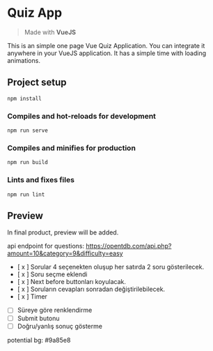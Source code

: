 # Quiz App
> Made with **VueJS**

This is an simple one page Vue Quiz Application. You can integrate it anywhere in your VueJS application. It has a simple time with loading animations.

## Project setup
```
npm install
```

### Compiles and hot-reloads for development
```
npm run serve
```

### Compiles and minifies for production
```
npm run build
```

### Lints and fixes files
```
npm run lint
```

## Preview

In final product, preview will be added.

api endpoint for questions: https://opentdb.com/api.php?amount=10&category=9&difficulty=easy

- [ x ] Sorular 4 seçenekten oluşup her satırda 2 soru gösterilecek.
- [ x ] Soru seçme eklendi
- [ x ] Next before buttonları koyulacak.
- [ x ] Soruların cevapları sonradan değiştirilebilecek.
- [ x ] Timer
- [  ] Süreye göre renklendirme
- [  ] Submit butonu
- [  ] Doğru/yanlış sonuç gösterme

potential bg: #9a85e8